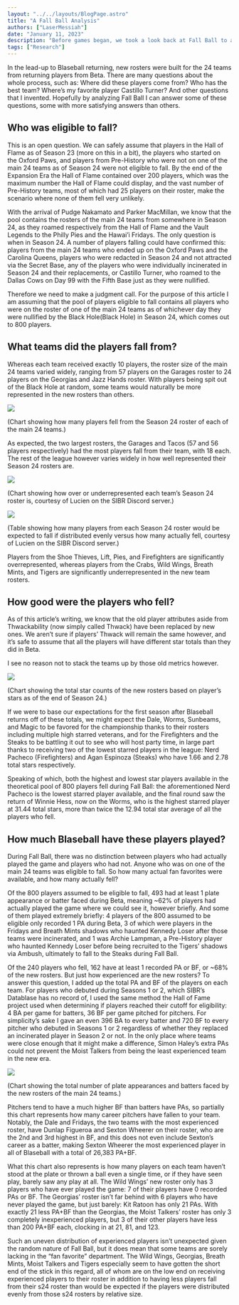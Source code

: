 ```yaml
---
layout: "../../layouts/BlogPage.astro"
title: "A Fall Ball Analysis"
authors: ["LaserMessiah"]
date: "January 11, 2023"
description: "Before games began, we took a look back at Fall Ball to answer all of our burning questions: Which teams got lucky? Who was in the Black Hole? Where's Castillo Turner? Could we predict which teams would be good?"
tags: ["Research"]
---
```


In the lead-up to Blaseball returning, new rosters were built for the 24 teams from returning players from Beta. There are many questions about the whole process, such as: Where did these players come from? Who has the best team? Where’s my favorite player Castillo Turner? And other questions that I invented. Hopefully by analyzing Fall Ball I can answer some of these questions, some with more satisfying answers than others.

## Who was eligible to fall?

This is an open question. We can safely assume that players in the Hall of Flame as of Season 23 (more on this in a bit), the players who started on the Oxford Paws, and players from Pre-History who were not on one of the main 24 teams as of Season 24 were not eligible to fall. By the end of the Expansion Era the Hall of Flame contained over 200 players, which was the maximum number the Hall of Flame could display, and the vast number of Pre-History teams, most of which had 25 players on their roster, make the scenario where none of them fell very unlikely.

With the arrival of Pudge Nakamato and Parker MacMillan, we know that the pool contains the rosters of the main 24 teams from somewhere in Season 24, as they roamed respectively from the Hall of Flame and the Vault Legends to the Philly Pies and the Hawai’i Fridays. The only question is when in Season 24. A number of players falling could have confirmed this: players from the main 24 teams who ended up on the Oxford Paws and the Carolina Queens, players who were redacted in Season 24 and not attracted via the Secret Base, any of the players who were individually incinerated in Season 24 and their replacements, or Castillo Turner, who roamed to the Dallas Cows on Day 99 with the Fifth Base just as they were nullified.

Therefore we need to make a judgment call. For the purpose of this article I am assuming that the pool of players eligible to fall contains all players who were on the roster of one of the main 24 teams as of whichever day they were nullified by the Black Hole(Black Hole) in Season 24, which comes out to 800 players.

## What teams did the players fall from?

Whereas each team received exactly 10 players, the roster size of the main 24 teams varied widely, ranging from 57 players on the Garages roster to 24 players on the Georgias and Jazz Hands roster. With players being spit out of the Black Hole at random, some teams would naturally be more represented in the new rosters than others.

![](fall-ball-analysis/those-fall-balls.png)

(Chart showing how many players fell from the Season 24 roster of each of the main 24 teams.)

As expected, the two largest rosters, the Garages and Tacos (57 and 56 players respectively) had the most players fall from their team, with 18 each. The rest of the league however varies widely in how well represented their Season 24 rosters are.

![](fall-ball-analysis/expected-blorboes.png)

(Chart showing how over or underrepresented each team’s Season 24 roster is, courtesy of Lucien on the SIBR Discord server.)

![](fall-ball-analysis/fall-ball-table.png)

(Table showing how many players from each Season 24 roster would be expected to fall if distributed evenly versus how many actually fell, courtesy of Lucien on the SIBR Discord server.)

Players from the Shoe Thieves, Lift, Pies, and Firefighters are significantly overrepresented, whereas players from the Crabs, Wild Wings, Breath Mints, and Tigers are significantly underrepresented in the new team rosters.

## How good were the players who fell?

As of this article’s writing, we know that the old player attributes aside from Thwackability (now simply called Thwack) have been replaced by new ones. We aren’t sure if players’ Thwack will remain the same however, and it’s safe to assume that all the players will have different star totals than they did in Beta.

I see no reason not to stack the teams up by those old metrics however.

![](fall-ball-analysis/total-stars.png)

(Chart showing the total star counts of the new rosters based on player’s stars as of the end of Season 24.)

If we were to base our expectations for the first season after Blaseball returns off of these totals, we might expect the Dale, Worms, Sunbeams, and Magic to be favored for the championship thanks to their rosters including multiple high starred veterans, and for the Firefighters and the Steaks to be battling it out to see who will host party time, in large part thanks to receiving two of the lowest starred players in the league: Nerd Pacheco (Firefighters) and Agan Espinoza (Steaks) who have 1.66 and 2.78 total stars respectively.

Speaking of which, both the highest and lowest star players available in the theoretical pool of 800 players fell during Fall Ball: the aforementioned Nerd Pacheco is the lowest starred player available, and the final round saw the return of Winnie Hess, now on the Worms, who is the highest starred player at 31.44 total stars, more than twice the 12.94 total star average of all the players who fell.

## How much Blaseball have these players played?

During Fall Ball, there was no distinction between players who had actually played the game and players who had not. Anyone who was on one of the main 24 teams was eligible to fall. So how many actual fan favorites were available, and how many actually fell?

Of the 800 players assumed to be eligible to fall, 493 had at least 1 plate appearance or batter faced during Beta, meaning ~62% of players had actually played the game where we could see it, however briefly. And some of them played extremely briefly: 4 players of the 800 assumed to be eligible only recorded 1 PA during Beta, 3 of which were players in the Fridays and Breath Mints shadows who haunted Kennedy Loser after those teams were incinerated, and 1 was Archie Lampman, a Pre-History player who haunted Kennedy Loser before being recruited to the Tigers’ shadows via Ambush, ultimately to fall to the Steaks during Fall Ball.

Of the 240 players who fell, 162 have at least 1 recorded PA or BF, or ~68% of the new rosters. But just how experienced are the new rosters? To answer this question, I added up the total PA and BF of the players on each team. For players who debuted during Seasons 1 or 2, which SIBR’s Datablase has no record of, I used the same method the Hall of Fame project used when determining if players reached their cutoff for eligibility: 4 BA per game for batters, 36 BF per game pitched for pitchers. For simplicity’s sake I gave an even 396 BA to every batter and 720 BF to every pitcher who debuted in Seasons 1 or 2 regardless of whether they replaced an incinerated player in Season 2 or not. In the only place where teams were close enough that it might make a difference, Simon Haley’s extra PAs could not prevent the Moist Talkers from being the least experienced team in the new era.

![](fall-ball-analysis/total-pa-bf.png)

(Chart showing the total number of plate appearances and batters faced by the new rosters of the main 24 teams.)

Pitchers tend to have a much higher BF than batters have PAs, so partially this chart represents how many career pitchers have fallen to your team. Notably, the Dale and Fridays, the two teams with the most experienced roster, have Dunlap Figueroa and Sexton Wheerer on their roster, who are the 2nd and 3rd highest in BF, and this does not even include Sexton’s career as a batter, making Sexton Wheerer the most experienced player in all of Blaseball with a total of 26,383 PA+BF.

What this chart also represents is how many players on each team haven’t stood at the plate or thrown a ball even a single time, or if they have seen play, barely saw any play at all. The Wild Wings’ new roster only has 3 players who have ever played the game: 7 of their players have 0 recorded PAs or BF. The Georgias’ roster isn’t far behind with 6 players who have never played the game, but just barely: Kit Ratoon has only 21 PAs. With exactly 21 less PA+BF than the Georgias, the Moist Talkers’ roster has only 3 completely inexperienced players, but 3 of their other players have less than 200 PA+BF each, clocking in at 21, 81, and 123.

Such an uneven distribution of experienced players isn’t unexpected given the random nature of Fall Ball, but it does mean that some teams are sorely lacking in the “fan favorite” department. The Wild Wings, Georgias, Breath Mints, Moist Talkers and Tigers especially seem to have gotten the short end of the stick in this regard, all of whom are on the low end on receiving experienced players to their roster in addition to having less players fall from their s24 roster than would be expected if the players were distributed evenly from those s24 rosters by relative size.

